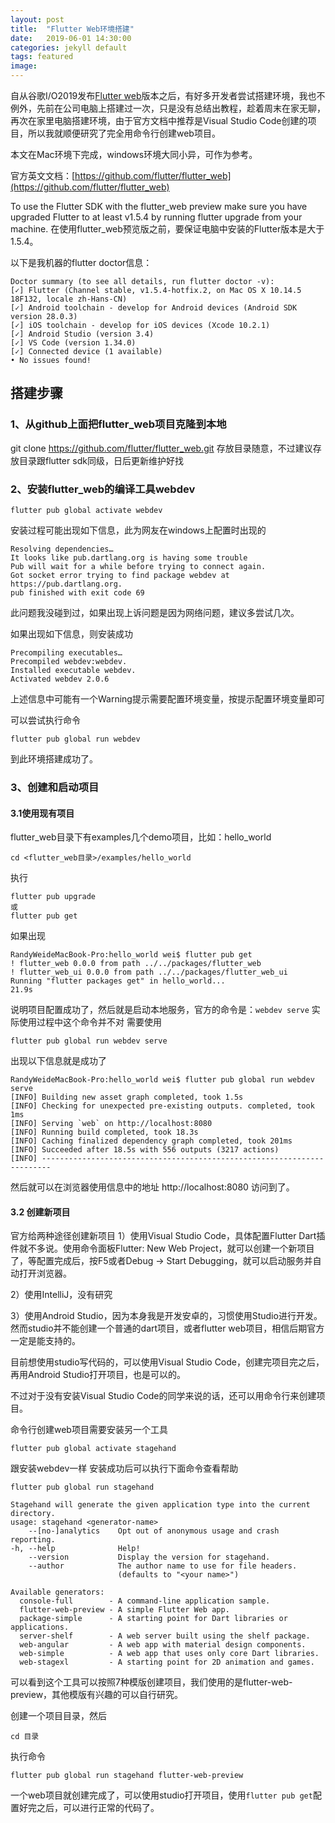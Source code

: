 ```yaml
---
layout: post
title:  "Flutter Web环境搭建"
date:   2019-06-01 14:30:00
categories: jekyll default
tags: featured
image:
---
```

自从谷歌I/O2019发布[Flutter web](https://flutter.dev/web)版本之后，有好多开发者尝试搭建环境，我也不例外，先前在公司电脑上搭建过一次，只是没有总结出教程，趁着周末在家无聊，再次在家里电脑搭建环境，由于官方文档中推荐是Visual Studio Code创建的项目，所以我就顺便研究了完全用命令行创建web项目。

本文在Mac环境下完成，windows环境大同小异，可作为参考。

官方英文文档：[https://github.com/flutter/flutter_web](https://github.com/flutter/flutter_web)

To use the Flutter SDK with the flutter_web preview make sure you have upgraded Flutter to at least v1.5.4 by running flutter upgrade from your machine.
在使用flutter_web预览版之前，要保证电脑中安装的Flutter版本是大于1.5.4。

以下是我机器的flutter doctor信息：
```
Doctor summary (to see all details, run flutter doctor -v):
[✓] Flutter (Channel stable, v1.5.4-hotfix.2, on Mac OS X 10.14.5 18F132, locale zh-Hans-CN)
[✓] Android toolchain - develop for Android devices (Android SDK version 28.0.3)
[✓] iOS toolchain - develop for iOS devices (Xcode 10.2.1)
[✓] Android Studio (version 3.4)
[✓] VS Code (version 1.34.0)
[✓] Connected device (1 available)
• No issues found!
```
## 搭建步骤

### 1、从github上面把flutter_web项目克隆到本地
git clone https://github.com/flutter/flutter_web.git
存放目录随意，不过建议存放目录跟flutter sdk同级，日后更新维护好找

### 2、安装flutter_web的编译工具webdev
```
flutter pub global activate webdev
```
安装过程可能出现如下信息，此为网友在windows上配置时出现的
```
Resolving dependencies…
It looks like pub.dartlang.org is having some trouble
Pub will wait for a while before trying to connect again.
Got socket error trying to find package webdev at https://pub.dartlang.org.
pub finished with exit code 69
```
此问题我没碰到过，如果出现上诉问题是因为网络问题，建议多尝试几次。

如果出现如下信息，则安装成功
```
Precompiling executables…
Precompiled webdev:webdev.
Installed executable webdev.
Activated webdev 2.0.6
```
上述信息中可能有一个Warning提示需要配置环境变量，按提示配置环境变量即可

可以尝试执行命令
```
flutter pub global run webdev
```

到此环境搭建成功了。

### 3、创建和启动项目

#### 3.1使用现有项目
flutter_web目录下有examples几个demo项目，比如：hello_world
```
cd <flutter_web目录>/examples/hello_world
```
执行
```
flutter pub upgrade
或
flutter pub get
```
如果出现
```
RandyWeideMacBook-Pro:hello_world wei$ flutter pub get
! flutter_web 0.0.0 from path ../../packages/flutter_web                
! flutter_web_ui 0.0.0 from path ../../packages/flutter_web_ui          
Running "flutter packages get" in hello_world...                   21.9s
```
说明项目配置成功了，然后就是启动本地服务，官方的命令是：```webdev serve```
实际使用过程中这个命令并不对
需要使用
```
flutter pub global run webdev serve
```

出现以下信息就是成功了
```
RandyWeideMacBook-Pro:hello_world wei$ flutter pub global run webdev serve
[INFO] Building new asset graph completed, took 1.5s
[INFO] Checking for unexpected pre-existing outputs. completed, took 1ms
[INFO] Serving `web` on http://localhost:8080
[INFO] Running build completed, took 18.3s
[INFO] Caching finalized dependency graph completed, took 201ms
[INFO] Succeeded after 18.5s with 556 outputs (3217 actions)
[INFO] ------------------------------------------------------------------------
```
然后就可以在浏览器使用信息中的地址 http://localhost:8080 访问到了。

#### 3.2 创建新项目
官方给两种途径创建新项目
1）使用Visual Studio Code，具体配置Flutter Dart插件就不多说。使用命令面板Flutter: New Web Project，就可以创建一个新项目了，等配置完成后，按F5或者Debug -> Start Debugging，就可以启动服务并自动打开浏览器。

2）使用IntelliJ，没有研究

3）使用Android Studio，因为本身我是开发安卓的，习惯使用Studio进行开发。然而studio并不能创建一个普通的dart项目，或者flutter web项目，相信后期官方一定是能支持的。

目前想使用studio写代码的，可以使用Visual Studio Code，创建完项目完之后，再用Android Studio打开项目，也是可以的。

不过对于没有安装Visual Studio Code的同学来说的话，还可以用命令行来创建项目。

命令行创建web项目需要安装另一个工具
```
flutter pub global activate stagehand
```
跟安装webdev一样
安装成功后可以执行下面命令查看帮助

```
flutter pub global run stagehand

Stagehand will generate the given application type into the current directory.
usage: stagehand <generator-name>
    --[no-]analytics    Opt out of anonymous usage and crash reporting.
-h, --help              Help!
    --version           Display the version for stagehand.
    --author            The author name to use for file headers.
                        (defaults to "<your name>")

Available generators:
  console-full        - A command-line application sample.
  flutter-web-preview - A simple Flutter Web app.
  package-simple      - A starting point for Dart libraries or applications.
  server-shelf        - A web server built using the shelf package.
  web-angular         - A web app with material design components.
  web-simple          - A web app that uses only core Dart libraries.
  web-stagexl         - A starting point for 2D animation and games.

```
可以看到这个工具可以按照7种模版创建项目，我们使用的是flutter-web-preview，其他模版有兴趣的可以自行研究。

创建一个项目目录，然后
```
cd 目录
```
执行命令
```
flutter pub global run stagehand flutter-web-preview
```

一个web项目就创建完成了，可以使用studio打开项目，使用```flutter pub get```配置好完之后，可以进行正常的代码了。




[jekyll]:      http://jekyllrb.com
[jekyll-gh]:   https://github.com/jekyll/jekyll
[jekyll-help]: https://github.com/jekyll/jekyll-help
